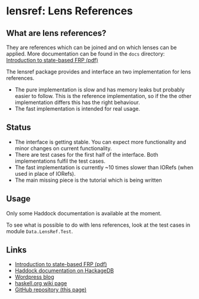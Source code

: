 
# lensref: Lens References

## What are lens references?

They are references which can be joined and on which lenses can be applied.
More documentation can be found in the `docs` directory:
[Introduction to state-based FRP (pdf)](https://github.com/divipp/lensref/blob/master/docs/Introduction.pdf)

The lensref package provides and interface an two implementation for lens references.

* The pure implementation is slow and has memory leaks but probably easier to follow. This is the reference implementation, so if the the other implementation differs this has the right behaviour.
* The fast implementation is intended for real usage.

## Status

* The interface is getting stable. You can expect more functionality and minor changes on current functionality.
* There are test cases for the first half of the interface. Both implementations fulfil the test cases.
* The fast implementation is currently ~10 times slower than IORefs (when used in place of IORefs).
* The main missing piece is the tutorial which is being written

## Usage

Only some Haddock documentation is available at the moment.

To see what is possible to do with lens references, look at the test cases in module `Data.LensRef.Test`.


## Links

* [Introduction to state-based FRP (pdf)](https://github.com/divipp/lensref/blob/master/docs/Introduction.pdf)
* [Haddock documentation on HackageDB](http://hackage.haskell.org/package/lensref)
* [Wordpress blog](http://lgtk.wordpress.com/)
* [haskell.org wiki page](http://www.haskell.org/haskellwiki/LGtk)
* [GitHub repository (this page)](https://github.com/divipp/lensref)



